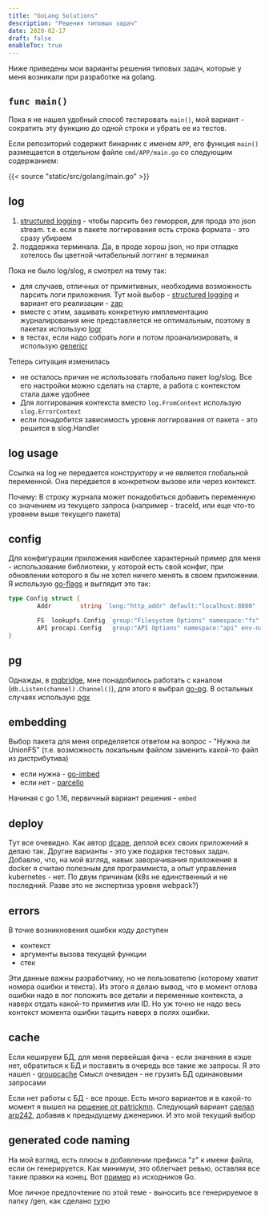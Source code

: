 ```yaml
---
title: "GoLang Solutions"
description: "Решения типовых задач"
date: 2020-02-17
draft: false
enableToc: true
---
```


Ниже приведены мои варианты решения типовых задач, которые у меня возникали при разработке на golang.

## `func main()`

Пока я не нашел удобный способ тестировать `main()`, мой вариант - сократить эту функцию до одной строки и убрать ее из тестов.

Если репозиторий содержит бинарник с именем `APP`, его функция `main()` размещается в отдельном файле `cmd/APP/main.go` со следующим содержанием:

{{< source "static/src/golang/main.go" >}}

## log

1. [structured logging](https://www.client9.com/structured-logging-in-golang/) - чтобы парсить без геморроя, для прода это json stream. т.е. если в пакете логгирования есть строка формата - это сразу убираем
2. поддержка терминала. Да, в проде хорош json, но при отладке хотелось бы цветной читабельный логгинг в терминал

Пока не было log/slog, я смотрел на тему так:

* для случаев, отличных от примитивных, необходима возможность парсить логи приложения. Тут мой выбор - [structured logging](https://www.client9.com/structured-logging-in-golang/) и вариант его реализации - [zap](https://github.com/uber-go/zap)
* вместе с этим, зашивать конкретную имплементацию журналирования мне представляется не оптимальным, поэтому в пакетах использую [logr](https://github.com/go-logr/logr)
* в тестах, если надо собрать логи и потом проанализировать, я использую [genericr](https://github.com/wojas/genericr)

Теперь ситуация изменилась

* не осталось причин не использовать глобально пакет log/slog. Все его настройки можно сделать на старте, а работа с контекстом стала даже удобнее
* Для логгирования контекста вместо `log.FromContext` использую `slog.ErrorContext`
* если понадобится зависимость уровня логгирования от пакета - это решится в slog.Handler

## log usage

Ссылка на log не передается конструктору и не является глобальной переменной. Она передается в конкретном вызове или через контекст.

Почему: В строку журнала может понадобиться добавить переменную со значением из текущего запроса (например - traceId, или еще что-то уровнем выше текущего пакета)

## config

Для конфигурации приложения наиболее характерный пример для меня - использование библиотеки, у которой есть свой конфиг, при обновлении которого я бы не хотел ничего менять в своем приложении. Я использую [go-flags](https://github.com/jessevdk/go-flags) и выглядит это так:

```go
type Config struct {
        Addr        string `long:"http_addr" default:"localhost:8080"  description:"Http listen address"`

        FS  lookupfs.Config `group:"Filesystem Options" namespace:"fs" env-namespace:"FS"`
        API procapi.Config  `group:"API Options" namespace:"api" env-namespace:"API"`
}
```

<!-- 
## errors

## tests

-->

## pg

Однажды, в [mqbridge](https://github.com/LeKovr/mqbridge), мне понадобилось работать с каналом (`db.Listen(channel).Channel()`), для этого я выбрал [go-pg](https://github.com/go-pg/pg/v9). В остальных случаях использую [pgx](https://github.com/jackc/pgx/v4)

## embedding

Выбор пакета для меня определяется ответом на вопрос - "Нужна ли UnionFS" (т.е. возможность локальным файлом заменить какой-то файл из дистрибутива)

* если нужна - [go-imbed](https://github.com/growler/go-imbed)
* если нет - [parcello](https://github.com/phogolabs/parcello)

Начиная с go 1.16, первичный вариант решения - `embed`

## deploy

Тут все очевидно. Как автор [dcape](https://github.com/dopos/dcape), деплой всех своих приложений я делаю так. Другие варианты - это уже подарки тестовых задач. Добавлю, что, на мой взгляд, навык заворачивания приложения в docker я считаю полезным для программиста, а опыт управления kubernetes - нет. По двум причинам (k8s не единственный и не последний. Разве это не экспертиза уровня webpack?)

<!--
## DB app (pgmig)

### apisite
### pggrpc


## Dockerfile
```
# cache deps
go mod download

# краткий пример сборки проекта, чтобы не искать его в Makefile, не использует make
go build
```
-->

## errors

В точке возникновения ошибки коду доступен
* контекст
* аргументы вызова текущей функции
* стек

Эти данные важны разработчику, но не пользователю (которому хватит номера ошибки и текста).
Из этого я делаю вывод, что в момент отлова ошибки надо в лог положить все детали и переменные контекста, а наверх отдать какой-то примитив или ID. Но уж точно не надо весь контекст момента ошибки тащить наверх в полях ошибки.

## cache

Если кешируем БД, для меня первейшая фича - если значения в кэше нет, обратиться к БД и поставить в очередь все такие же запросы. Я это нашел - [groupcache](https://pkg.go.dev/github.com/golang/groupcache#GetterFunc)
Смысл очевиден - не грузить БД одинаковыми запросами

Если нет работы с БД - все проще. Есть много вариантов и в какой-то момент я вышел на [решение от patrickmn](https://github.com/patrickmn/go-cache).
Следующий вариант [сделал arp242](https://github.com/arp242/zcache), добавив к предыдущему дженерики. И это мой текущий выбор

## generated code naming

На мой взгляд, есть плюсы в добавлении префикса "z" к имени файла, если он генерируется. Как минимум, это облегчает ревью, оставляя все такие правки на конец.
Вот [пример](https://cs.opensource.google/go/go/+/refs/tags/go1.21.4:src/syscall/zerrors_aix_ppc64.go) из исходников Go.

Мое личное предпочтение по этой теме - выносить все генерируемое в папку /gen, как сделано [тут](https://github.com/LeKovr/showonce/tree/master/zgen)ю
